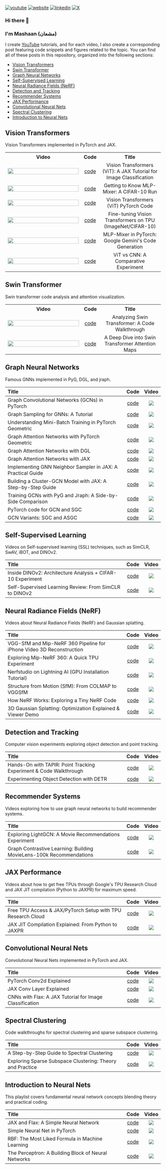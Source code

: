 [![youtube](https://img.shields.io/badge/YouTube-FF0000?style=for-the-badge&logo=youtube&logoColor=white)](https://youtube.com/@mashaan14)
[![website](https://img.shields.io/badge/website-000000?style=for-the-badge&logo=About.me&logoColor=white)](https://mashaan14.github.io/mashaan/)
[![linkedin](https://img.shields.io/badge/LinkedIn-0077B5?style=for-the-badge&logo=linkedin&logoColor=white)](https://linkedin.com/in/mashaan)
[![X](https://img.shields.io/badge/X-%23000000.svg?style=for-the-badge&logo=X&logoColor=white)](https://x.com/mashaan_14)

### Hi there 👋
### I'm Mashaan (مشعان)

I create [YouTube](https://youtube.com/@mashaan14) tutorials, and for each video, I also create a corresponding post featuring code snippets and figures related to the topic. You can find all of these posts in this repository, organized into the following sections:

* [Vision Transformers](#vision-transformers)
* [Swin Transformer](#swin-transformer)
* [Graph Neural Networks](#graph-neural-networks)
* [Self-Supervised Learning](#self-supervised-learning)
* [Neural Radiance Fields (NeRF)](#neural-radiance-fields-nerf)
* [Detection and Tracking](#detection-and-tracking)
* [Recommender Systems](#recommender-systems)
* [JAX Performance](#jax-performance)
* [Convolutional Neural Nets](#convolutional-neural-nets)
* [Spectral Clustering](#spectral-clustering)
* [Introduction to Neural Nets](#introduction-to-neural-nets)

## Vision Transformers
Vision Transformers implemented in PyTorch and JAX.

<table style="text-align: center; width: 100%; border-collapse: collapse;">
  <tr>
    <th style="width: 50%;">Video</th>
    <th style="width: 10%;">Code</th>
    <th style="width: 40%;">Title</th>
  </tr>
  <tr>
    <td><a href="https://youtu.be/LDwA31hARrA"><img src="imgs/2024_03_28_jax_ViT.avif" style="width: 100%; object-fit: contain;" /></a></td>
    <td><a href="https://mashaan14.github.io/YouTube-channel/vision_transformers/2024_03_28_jax_ViT">code</a></td>
    <td>Vision Transformers (ViT): A JAX Tutorial for Image Classification</td>
  </tr>
  <tr>
    <td><a href="https://youtu.be/90Zqonk6UqI"><img src="imgs/2025_03_17_MLP_mixer.avif" style="width: 100%; object-fit: contain;" /></a></td>
    <td><a href="https://mashaan14.github.io/YouTube-channel/vision_transformers/2025_03_17_MlpMixer">code</a></td>
    <td>Getting to Know MLP-Mixer: A CIFAR-10 Run</td>
  </tr>
  <tr>
    <td><a href="https://youtu.be/y1ZmMcMYjkY"><img src="imgs/2023-11-29-VisionTransformer-MNIST.avif" style="width: 100%; object-fit: contain;" /></a></td>
    <td><a href="https://mashaan14.github.io/YouTube-channel/vision_transformers/2023_11_29_VisionTransformer_MNIST">code</a></td>
    <td>Vision Transformers (ViT) PyTorch Code</td>
  </tr>
  <tr>
    <td><a href="https://youtu.be/RjG6_FP_DgU"><img src="imgs/2025_02_17_vit_finetune.avif" style="width: 100%; object-fit: contain;" /></a></td>
    <td><a href="https://mashaan14.github.io/YouTube-channel/vision_transformers/2025_02_17_vit_finetune">code</a></td>
    <td>Fine-tuning Vision Transformers on TPU (ImageNet/CIFAR-10)</td>
  </tr>
  <tr>
    <td><a href="https://youtu.be/AvORgJ2wVhU"><img src="imgs/2025_03_25_MLP_mixer_pytorch.avif" style="width: 100%; object-fit: contain;" /></a></td>
    <td><a href="https://mashaan14.github.io/YouTube-channel/vision_transformers/2025_03_24_MlpMixer_pytorch">code</a></td>
    <td>MLP-Mixer in PyTorch: Google Gemini's Code Generation</td>
  </tr>
  <tr>
    <td><a href="https://youtu.be/uggBVJebdcY"><img src="imgs/2024_01_08_CNN_and_ViT.avif" style="width: 100%; object-fit: contain;" /></a></td>
    <td><a href="https://mashaan14.github.io/YouTube-channel/vision_transformers/2024_01_08_CNN_and_ViT">code</a></td>
    <td>ViT vs CNN: A Comparative Experiment</td>
  </tr>
</table>



## Swin Transformer
Swin transformer code analysis and attention visualization.

<table style="text-align: center; width: 100%; border-collapse: collapse;">
  <tr>
    <th style="width: 50%;">Video</th>
    <th style="width: 10%;">Code</th>
    <th style="width: 40%;">Title</th>
  </tr>
  <tr>
    <td><a href="https://youtu.be/LspWysWparE"><img src="imgs/2024_08_19_Swin_Transformer.avif" style="width: 100%; object-fit: contain;" /></a></td>
    <td><a href="https://mashaan14.github.io/YouTube-channel/swin_transformer/2024_08_19_swin_transformer_annotated">code</a></td>
    <td>Analyzing Swin Transformer: A Code Walkthrough</td>
  </tr>
  <tr>
    <td><a href="https://youtu.be/mtCTIGgzfbc"><img src="imgs/2024_09_16_Swin_Transformer_Attention.avif" style="width: 100%; object-fit: contain;" /></a></td>
    <td><a href="https://mashaan14.github.io/YouTube-channel/swin_transformer/2024_09_16_swin_transformer_attention">code</a></td>
    <td>A Deep Dive into Swin Transformer Attention Maps</td>
  </tr>
</table>

## Graph Neural Networks
Famous GNNs implemented in PyG, DGL, and jraph.

| Title | Code | Video |
| :--- | :---: | :---: |
| Graph Convolutional Networks (GCNs) in PyTorch | [code](https://mashaan14.github.io/YouTube-channel/graph_neural_networks/2023_12_04_GCN_introduction) | [<img src="imgs/2023_12_04_GCN_introduction.avif" />](https://youtu.be/G6c6zk0RhRM) |
| Graph Sampling for GNNs: A Tutorial | [code](https://mashaan14.github.io/YouTube-channel/graph_neural_networks/2024_05_27_GNN_sampling) | [<img src="imgs/2024_05_27_GNN_sampling.avif" />](https://youtu.be/y0poBC8xN1k) |
| Understanding Mini-Batch Training in PyTorch Geometric | [code](https://mashaan14.github.io/YouTube-channel/graph_neural_networks/2024_04_29_GNN_mini_batch) | [<img src="imgs/2024_04_29_GNN_mini_batch.avif" />](https://youtu.be/ZfCtFLS_os0) |
| Graph Attention Networks with PyTorch Geometric | [code](https://mashaan14.github.io/YouTube-channel/graph_neural_networks/2024_02_05_GAT) | [<img src="imgs/2024_02_05_GAT.avif" />](https://youtu.be/AWkPjrZshug) |
| Graph Attention Networks with DGL | [code](https://mashaan14.github.io/YouTube-channel/graph_neural_networks/2024_05_13_DGL_GAT) | [<img src="imgs/2024_05_13_DGL_GAT.avif" />](https://youtu.be/-V-T7koEWig) |
| Graph Attention Networks with JAX | [code](https://mashaan14.github.io/YouTube-channel/graph_neural_networks/2024_03_18_jraph_GAT) | [<img src="imgs/2024_03_18_jraph_GAT.avif" />](https://youtu.be/O1zGWMEgW7A) |
| Implementing GNN Neighbor Sampler in JAX: A Practical Guide | [code](https://mashaan14.github.io/YouTube-channel/graph_neural_networks/2024_06_24_neighbor_sampler) | [<img src="imgs/2024_06_24_neighbor_sampler.avif" />](https://youtu.be/YQwUlmUkJuI) |
| Building a Cluster-GCN Model with JAX: A Step-by-Step Guide | [code](https://mashaan14.github.io/YouTube-channel/graph_neural_networks/2024_07_15_ClusterGCN_jax) | [<img src="imgs/2024_07_15_Cluster_GCN_sampler.avif" />](https://youtu.be/8mknbxIIf94) |
| Training GCNs with PyG and Jraph: A Side-by-Side Comparison | [code](https://mashaan14.github.io/YouTube-channel/graph_neural_networks/2024_03_21_jraph_GCN) | [<img src="imgs/2024_02_20_jraph.avif" />](https://youtu.be/W-JDqd5AFio) |
| PyTorch code for GCN and SGC | [code](https://mashaan14.github.io/YouTube-channel/graph_neural_networks/2023_12_13_GCN_and_SGC) | [<img src="imgs/2023_12_13_GCN_and_SGC.avif" />](https://youtu.be/PQT2QblNegY) |
| GCN Variants: SGC and ASGC | [code](https://mashaan14.github.io/YouTube-channel/graph_neural_networks/2024_01_31_SGC_and_ASGC) | [<img src="imgs/2024_01_31_SGC_and_ASGC.avif" />](https://youtu.be/ZNMV5i84fmM) |


## Self-Supervised Learning
Videos on Self-supervised learning (SSL) techniques, such as SimCLR, SwAV, iBOT, and DINOv2.

| Title | Code | Video |
| :--- | :---: | :---: |
| Inside DINOv2: Architecture Analysis + CIFAR-10 Experiment | [code](https://mashaan14.github.io/YouTube-channel/self_supervised_learning/2025_05_12_DINOv2) | [<img src="imgs/2025_05_12_DINOv2.avif" />](https://youtu.be/j2_42Yx_1_w) |
| Self-Supervised Learning Review: From SimCLR to DINOv2 | [code](https://mashaan14.github.io/YouTube-channel/self_supervised_learning/2025_05_19_SSL) | [<img src="imgs/2025_05_19_SSL.avif" />](https://youtu.be/7NE0NH-PfkA) |

## Neural Radiance Fields (NeRF)
Videos about Neural Radiance Fields (NeRF) and Gaussian splatting.

| Title | Code | Video |
| :--- | :---: | :---: |
| VGG-SfM and Mip-NeRF 360 Pipeline for iPhone Video 3D Reconstruction | [code](https://mashaan14.github.io/YouTube-channel/nerf/2025_02_03_your_own_nerf) | [<img src="imgs/2025_02_03_your_own_NeRF.avif" />](https://youtu.be/6RNE155c7iA) |
| Exploring Mip-NeRF 360: A Quick TPU Experiment | [code](https://mashaan14.github.io/YouTube-channel/nerf/2025_01_20_Replicate_Mip_NeRF_360) | [<img src="imgs/2025_01_25_MipNerf360.avif" />](https://youtu.be/5aQpIiNohDA) |
| Nerfstudio on Lightning AI (GPU Installation Tutorial) | [code](https://mashaan14.github.io/YouTube-channel/nerf/2025_01_14_nerfstudio_lightning_ai) | [<img src="imgs/2025_01_13_LightningAI_NerfStudio.avif" />](https://youtu.be/cgTYkjKL1b0) |
| Structure from Motion (SfM): From COLMAP to VGGSfM | [code](https://mashaan14.github.io/YouTube-channel/nerf/2025_01_25_sfm) | [<img src="imgs/2025_01_20_SfM.avif" />](https://youtu.be/diBxFGgqAT0) |
| How NeRF Works: Exploring a Tiny NeRF Code | [code](https://mashaan14.github.io/YouTube-channel/nerf/2024_11_25_nerf_notes) | [<img src="imgs/2024_11_25_NeRF.avif" />](https://youtu.be/kszswpg7sjs) |
| 3D Gaussian Splatting: Optimization Explained & Viewer Demo | [code](https://mashaan14.github.io/YouTube-channel/nerf/2024_10_14_3DGS) | [<img src="imgs/2024_10_14_3DGS.avif" />](https://youtu.be/hGToeFGX-2M) |

## Detection and Tracking
Computer vision experiments exploring object detection and point tracking.

| Title | Code | Video |
| :--- | :---: | :---: |
| Hands-On with TAPIR: Point Tracking Experiment & Code Walkthrough | [code](https://mashaan14.github.io/YouTube-channel/detection_and_tracking/2025_03_03_TAPIR) | [<img src="imgs/2025_03_03_TAPIR.avif" />](https://youtu.be/U7jH_BiwVOU) |
| Experimenting Object Detection with DETR | [code](https://mashaan14.github.io/YouTube-channel/detection_and_tracking/2024_01_22_DETR_demo) | [<img src="imgs/2024_01_22_DETR.avif" />](https://youtu.be/Z3fXiV4Cmz4) |


## Recommender Systems
Videos exploring how to use graph neural networks to build recommender systems.

| Title | Code | Video |
| :--- | :---: | :---: |
| Exploring LightGCN: A Movie Recommendations Experiment | [code](https://mashaan14.github.io/YouTube-channel/recommender_systems/2025_04_07_LightGCN_MovieLens) | [<img src="imgs/2025_04_07_LightGCN.avif" />](https://youtu.be/hVdlUyD9fic) |
| Graph Contrastive Learning: Building MovieLens-100k Recommendations | [code](https://mashaan14.github.io/YouTube-channel/recommender_systems/2025_04_21_SimGCL_MovieLens) | [<img src="imgs/2025_04_21_SimGCL.avif" />](https://youtu.be/ENVArKM2A3I) |

## JAX Performance
Videos about how to get free TPUs through Google's TPU Research Cloud and JAX JIT compilation (Python to JAXPR) for maximum speed.

| Title | Code | Video |
| :--- | :---: | :---: |
| Free TPU Access & JAX/PyTorch Setup with TPU Research Cloud | [code](https://mashaan14.github.io/YouTube-channel/jax_performance/2024_11_11_tpu_test) | [<img src="imgs/2024_11_11_tpu_test.avif" />](https://youtu.be/PwYHoiB4Fag) |
| JAX JIT Compilation Explained: From Python to JAXPR | [code](https://mashaan14.github.io/YouTube-channel/jax_performance/2024_04_14_jax_speed_test) | [<img src="imgs/2024_04_14_jax_speed_test.avif" />](https://youtu.be/1SQFVYVSuyE) |

## Convolutional Neural Nets
Convolutional Neural Nets implemented in PyTorch and JAX.

| Title | Code | Video |
| :--- | :---: | :---: |
| PyTorch Conv2d Explained | [code](https://mashaan14.github.io/YouTube-channel/convolutional_neural_nets/2024_01_29_Conv2d) | [<img src="imgs/2024_01_29_Conv2d.avif" />](https://youtu.be/j19Wdlu7Rtg) |
| JAX Conv Layer Explained | [code](https://mashaan14.github.io/YouTube-channel/convolutional_neural_nets/2024_03_07_jax_conv) | [<img src="imgs/2024_03_07_jax_conv.avif" />](https://youtu.be/rn-RsD7IpIg) |
| CNNs with Flax: A JAX Tutorial for Image Classification | [code](https://mashaan14.github.io/YouTube-channel/convolutional_neural_nets/2024_04_02_jax_CNN) | [<img src="imgs/2024_04_02_jax_CNN.avif" />](https://youtu.be/Q0vvh95wes8) |

## Spectral Clustering
Code walkthroughs for spectral clustering and sparse subspace clustering.

| Title | Code | Video |
| :--- | :---: | :---: |
| A Step-by-Step Guide to Spectral Clustering | [code](https://mashaan14.github.io/YouTube-channel/spectral_clustering/2024_01_15_spectral_clustering) | [<img src="imgs/2024_01_15_spectral_clustering.avif" />](https://youtu.be/k7M1TMYac-Y) |
| Exploring Sparse Subspace Clustering: Theory and Practice | [code](https://mashaan14.github.io/YouTube-channel/spectral_clustering/2024_02_13_SSC) | [<img src="imgs/2024_02_13_SSC.avif" />](https://youtu.be/xUmO_S7lLG8) |

## Introduction to Neural Nets
This playlist covers fundamental neural network concepts blending theory and practical coding.

| Title | Code | Video |
| :--- | :---: | :---: |
| JAX and Flax: A Simple Neural Network | [code](https://mashaan14.github.io/YouTube-channel/introduction_to_neural_nets/2024_02_28_jax_three_layer_NN) | [<img src="imgs/2024_02_28_jax_three_layer_NN.avif" />](https://youtu.be/GNLOa4riys8) |
| Simple Neural Net in PyTorch | [code](https://mashaan14.github.io/YouTube-channel/introduction_to_neural_nets/2023_12_17_three_layer_NN) | [<img src="imgs/2023_12_17_three_layer_NN.avif" />](https://youtu.be/SQfTaOR8ApQ) |
| RBF: The Most Liked Formula in Machine Learning | [code](https://mashaan14.github.io/YouTube-channel/introduction_to_neural_nets/2024_12_09_squared_exponential) | [<img src="imgs/2024_12_09_squared_exponential.avif" />](https://youtu.be/H4S3QAoMEEo) |
| The Perceptron: A Building Block of Neural Networks | [code](https://mashaan14.github.io/YouTube-channel/introduction_to_neural_nets/2023_12_10_SGD_Perceptron) | [<img src="imgs/2023_12_10_SGD_Perceptron.avif" />](https://youtu.be/RjJH_r5CXBU) |
